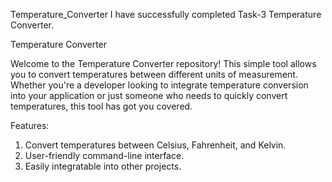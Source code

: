 Temperature_Converter
I have successfully completed Task-3 Temperature Converter. 

Temperature Converter

Welcome to the Temperature Converter repository! This simple tool allows you to convert temperatures between different units of measurement. 
Whether you're a developer looking to integrate temperature conversion into your application or just someone who needs to quickly convert temperatures, this tool has got you covered.

Features:
1. Convert temperatures between Celsius, Fahrenheit, and Kelvin.
2. User-friendly command-line interface.
3. Easily integratable into other projects.
